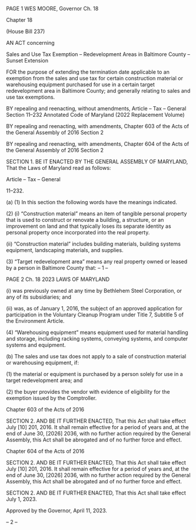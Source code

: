 PAGE 1
WES MOORE, Governor Ch. 18

Chapter 18

(House Bill 237)

AN ACT concerning

Sales and Use Tax Exemption – Redevelopment Areas in Baltimore County –
Sunset Extension

FOR the purpose of extending the termination date applicable to an exemption from the
sales and use tax for certain construction material or warehousing equipment
purchased for use in a certain target redevelopment area in Baltimore County; and
generally relating to sales and use tax exemptions.

BY repealing and reenacting, without amendments,
Article – Tax – General
Section 11–232
Annotated Code of Maryland
(2022 Replacement Volume)

BY repealing and reenacting, with amendments,
Chapter 603 of the Acts of the General Assembly of 2016
Section 2

BY repealing and reenacting, with amendments,
Chapter 604 of the Acts of the General Assembly of 2016
Section 2

SECTION 1. BE IT ENACTED BY THE GENERAL ASSEMBLY OF MARYLAND,
That the Laws of Maryland read as follows:

Article – Tax – General

11–232.

(a) (1) In this section the following words have the meanings indicated.

(2) (i) “Construction material” means an item of tangible personal
property that is used to construct or renovate a building, a structure, or an improvement
on land and that typically loses its separate identity as personal property once incorporated
into the real property.

(ii) “Construction material” includes building materials, building
systems equipment, landscaping materials, and supplies.

(3) “Target redevelopment area” means any real property owned or leased
by a person in Baltimore County that:
– 1 –

PAGE 2
Ch. 18 2023 LAWS OF MARYLAND

(i) was previously owned at any time by Bethlehem Steel
Corporation, or any of its subsidiaries; and

(ii) was, as of January 1, 2016, the subject of an approved application
for participation in the Voluntary Cleanup Program under Title 7, Subtitle 5 of the
Environment Article.

(4) “Warehousing equipment” means equipment used for material
handling and storage, including racking systems, conveying systems, and computer
systems and equipment.

(b) The sales and use tax does not apply to a sale of construction material or
warehousing equipment, if:

(1) the material or equipment is purchased by a person solely for use in a
target redevelopment area; and

(2) the buyer provides the vendor with evidence of eligibility for the
exemption issued by the Comptroller.

Chapter 603 of the Acts of 2016

SECTION 2. AND BE IT FURTHER ENACTED, That this Act shall take effect July
[10] 201, 2016. It shall remain effective for a period of years and, at the end of June 30,
[2026] 2036, with no further action required by the General Assembly, this Act shall be
abrogated and of no further force and effect.

Chapter 604 of the Acts of 2016

SECTION 2. AND BE IT FURTHER ENACTED, That this Act shall take effect July
[10] 201, 2016. It shall remain effective for a period of years and, at the end of June 30,
[2026] 2036, with no further action required by the General Assembly, this Act shall be
abrogated and of no further force and effect.

SECTION 2. AND BE IT FURTHER ENACTED, That this Act shall take effect July
1, 2023.

Approved by the Governor, April 11, 2023.

– 2 –